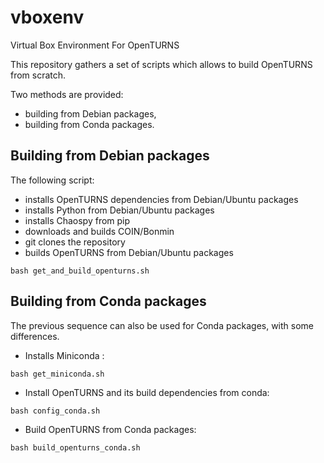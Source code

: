 # vboxenv
Virtual Box Environment For OpenTURNS

This repository gathers a set of scripts which allows to build OpenTURNS from scratch. 

Two methods are provided:
* building from Debian packages,
* building from Conda packages.

## Building from Debian packages


The following script:
* installs OpenTURNS dependencies from Debian/Ubuntu packages
* installs Python from Debian/Ubuntu packages
* installs Chaospy from pip
* downloads and builds COIN/Bonmin
* git clones the repository
* builds OpenTURNS from Debian/Ubuntu packages

```
bash get_and_build_openturns.sh
```

## Building from Conda packages

The previous sequence can also be used for Conda packages, with some differences.


* Installs Miniconda :

```
bash get_miniconda.sh
```

* Install OpenTURNS and its build dependencies from conda:

```
bash config_conda.sh
```

* Build OpenTURNS from Conda packages:

```
bash build_openturns_conda.sh
```

